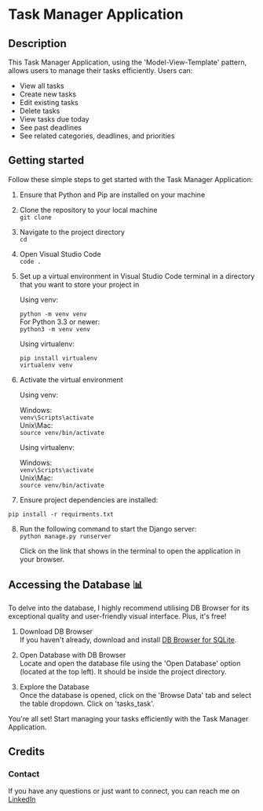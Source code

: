 # Task Manager Application

## Description

This Task Manager Application, using the 'Model-View-Template' pattern,
allows users to manage their tasks efficiently. Users can:

* View all tasks
* Create new tasks
* Edit existing tasks
* Delete tasks
* View tasks due today
* See past deadlines
* See related categories, deadlines, and priorities

## Getting started

Follow these simple steps to get started with the Task Manager Application:

1. Ensure that Python and Pip are installed on your machine <br />
2. Clone the repository to your local machine <br />
   `git clone `
3. Navigate to the project directory <br />
   `cd `
4. Open Visual Studio Code <br />
   `code .`
5. Set up a virtual environment in Visual Studio Code terminal in a directory that
you want to store your project in <br />

   Using venv:

   `python -m venv venv` <br />
   For Python 3.3 or newer: <br />
   `python3 -m venv venv`

   Using virtualenv:

   ```
   pip install virtualenv
   virtualenv venv
   ```

6. Activate the virtual environment

   Using venv:

   Windows: <br />
   `venv\Scripts\activate` <br />
   Unix\Mac: <br />
   `source venv/bin/activate`

   Using virtualenv: <br />

   Windows: <br />
   `venv\Scripts\activate` <br />
   Unix\Mac: <br />
   `source venv/bin/activate`

7. Ensure project dependencies are installed: <br />

`pip install -r requirments.txt`

8. Run the following command to start the Django server: <br />
   `python manage.py runserver`

   Click on the link that shows in the terminal to open the application in your browser.

## Accessing the Database 📊

To delve into the database, I highly recommend utilising DB Browser for its exceptional
quality and user-friendly visual interface. Plus, it's free!

1. Download DB Browser <br />
If you haven't already, download and install [DB Browser for SQLite](https://sqlitebrowser.org/dl/).

2. Open Database with DB Browser <br />
Locate and open the database file using the 'Open Database' option (located at the top left).
It should be inside the project directory.

3. Explore the Database <br />
Once the database is opened, click on the 'Browse Data' tab and select the table dropdown.
Click on 'tasks_task'.

You're all set! Start managing your tasks efficiently with the Task Manager Application.

## Credits
### Contact

If you have any questions or just want to connect, you can reach me on
[LinkedIn](https://www.linkedin.com/in/andyagyeidwumah/)